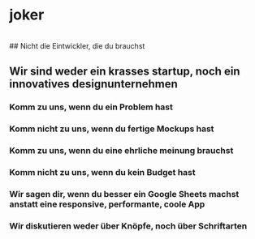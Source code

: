 # joker
<br />
## Nicht die Eintwickler, die du brauchst

## Wir sind weder ein krasses startup, noch ein innovatives designunternehmen

### Komm zu uns, wenn du ein Problem hast
### Komm nicht zu uns, wenn du fertige Mockups hast
### Komm zu uns, wenn du eine ehrliche meinung brauchst
### Komm nicht zu uns, wenn du kein Budget hast
### Wir sagen dir, wenn du besser ein Google Sheets machst anstatt eine responsive, performante, coole App
### Wir diskutieren weder über Knöpfe, noch über Schriftarten
